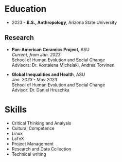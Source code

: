 # Education

- 2023 - **B.S., Anthropology**, Arizona State University

## Research

- **Pan-American Ceramics Project**, ASU  
*Current, from Jan. 2023*  
School of Human Evolution and Social Change  
Advisors: Dr. Kostalena Michelaki, Andrea Torvinen

- **Global Inequalities and Health**, ASU  
*Jan. 2023 - May 2023*  
School of Human Evolution and Social Change  
Advisor: Dr. Daniel Hruschka

# Skills

- Critical Thinking and Analysis
- Cultural Competence
- Linux
- LaTeX
- Project Management
- Research and Data Collection
- Technical writing
